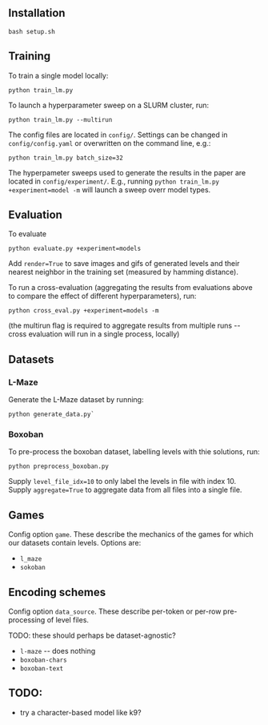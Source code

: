 ## Installation
```
bash setup.sh
```

## Training
To train a single model locally:
```
python train_lm.py
```
To launch a hyperparameter sweep on a SLURM cluster, run:
```
python train_lm.py --multirun
```
The config files are located in `config/`. Settings can be changed in `config/config.yaml` or overwritten on the command line, e.g.:
```
python train_lm.py batch_size=32
```

The hyperpameter sweeps used to generate the results in the paper are located in `config/experiment/`. E.g., running `python train_lm.py +experiment=model -m` will launch a sweep overr model types.

## Evaluation

To evaluate
```
python evaluate.py +experiment=models
```
Add `render=True` to save images and gifs of generated levels and their nearest neighbor in the training set (measured by hamming distance).

To run a cross-evaluation (aggregating the results from evaluations above to compare the effect of different hyperparameters), run:
```
python cross_eval.py +experiment=models -m
```
(the multirun flag is required to aggregate results from multiple runs -- cross evaluation will run in a single process, locally)


## Datasets

### L-Maze

Generate the L-Maze dataset by running:
```
python generate_data.py`
```


### Boxoban

To pre-process the boxoban dataset, labelling levels with thie solutions, run:
```
python preprocess_boxoban.py
```
Supply `level_file_idx=10` to only label the levels in file with index 10. Supply `aggregate=True` to aggregate data from all files into a single file.

## Games

Config option `game`. These describe the mechanics of the games for which our datasets contain levels. Options are:

- `l_maze`
- `sokoban`

## Encoding schemes

Config option `data_source`. These describe per-token or per-row pre-processing of level files.

TODO: these should perhaps be dataset-agnostic?

- `l-maze` -- does nothing
- `boxoban-chars`
- `boxoban-text`

## TODO:

- try a character-based model like k9?
<!-- - force per-character tokenization (by adding special characters between ascii symbols or similar) -->
<!-- - re-write level to replace each token with what it represents (e.g. "wall, empty, empty, wall, player, wall"). (Would be great if we could also guarantee one token per tile to keep positions consistent.) -->
<!-- - semantically parse each row of the level as, e.g., "3 walls, 1 empty space, 1 player, 1 wall" -->